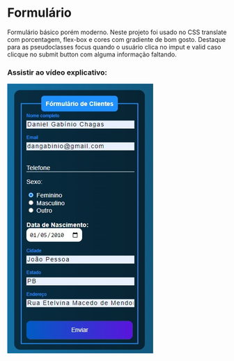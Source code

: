 # Formulário

Formulário básico porém moderno. Neste  projeto foi usado no CSS translate com porcentagem, flex-box e cores com gradiente de bom gosto. Destaque para as pseudoclasses focus quando o usuário clica no imput  e valid  caso clicque no submit button com alguma informação faltando.

### Assistir ao vídeo explicativo:
[![formulario](https://github.com/dangabinio/formulario/blob/main/imagem%20do%20formulario.jpg)](https://www.youtube.com/watch?v=tJD7WizbDcE&ab_channel=DanielGab%C3%ADnio)



